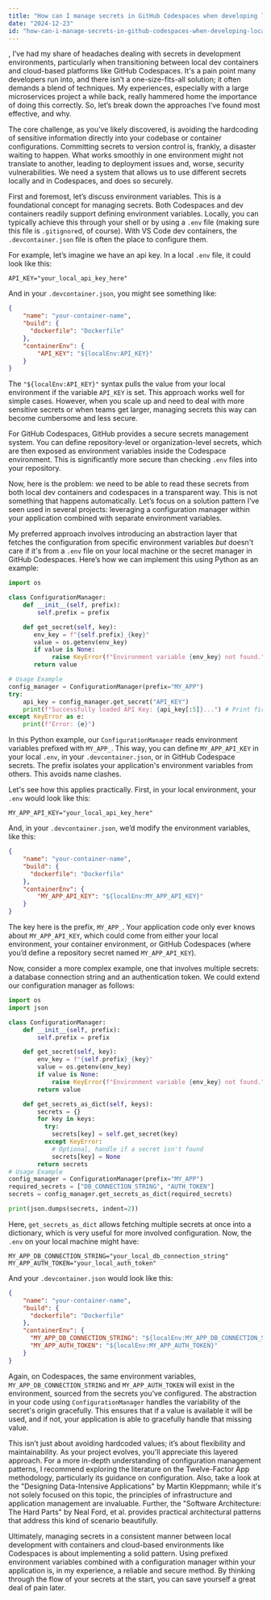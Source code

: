 ```yaml
---
title: "How can I manage secrets in GitHub Codespaces when developing locally with VS Code Dev Containers?"
date: "2024-12-23"
id: "how-can-i-manage-secrets-in-github-codespaces-when-developing-locally-with-vs-code-dev-containers"
---
```


,  I’ve had my share of headaches dealing with secrets in development environments, particularly when transitioning between local dev containers and cloud-based platforms like GitHub Codespaces. It's a pain point many developers run into, and there isn’t a one-size-fits-all solution; it often demands a blend of techniques. My experiences, especially with a large microservices project a while back, really hammered home the importance of doing this correctly. So, let’s break down the approaches I’ve found most effective, and why.

The core challenge, as you’ve likely discovered, is avoiding the hardcoding of sensitive information directly into your codebase or container configurations. Committing secrets to version control is, frankly, a disaster waiting to happen. What works smoothly in one environment might not translate to another, leading to deployment issues and, worse, security vulnerabilities. We need a system that allows us to use different secrets locally and in Codespaces, and does so securely.

First and foremost, let’s discuss environment variables. This is a foundational concept for managing secrets. Both Codespaces and dev containers readily support defining environment variables. Locally, you can typically achieve this through your shell or by using a `.env` file (making sure this file is `.gitignore`d, of course). With VS Code dev containers, the `.devcontainer.json` file is often the place to configure them.

For example, let’s imagine we have an api key. In a local `.env` file, it could look like this:

```
API_KEY="your_local_api_key_here"
```

And in your `.devcontainer.json`, you might see something like:

```json
{
    "name": "your-container-name",
    "build": {
      "dockerfile": "Dockerfile"
    },
    "containerEnv": {
        "API_KEY": "${localEnv:API_KEY}"
    }
}
```

The `"${localEnv:API_KEY}"` syntax pulls the value from your local environment if the variable `API_KEY` is set. This approach works well for simple cases. However, when you scale up and need to deal with more sensitive secrets or when teams get larger, managing secrets this way can become cumbersome and less secure.

For GitHub Codespaces, GitHub provides a secure secrets management system. You can define repository-level or organization-level secrets, which are then exposed as environment variables inside the Codespace environment. This is significantly more secure than checking `.env` files into your repository.

Now, here is the problem: we need to be able to read these secrets from both local dev containers and codespaces in a transparent way. This is not something that happens automatically. Let’s focus on a solution pattern I’ve seen used in several projects: leveraging a configuration manager within your application combined with separate environment variables.

My preferred approach involves introducing an abstraction layer that fetches the configuration from specific environment variables *but* doesn't care if it's from a `.env` file on your local machine or the secret manager in GitHub Codespaces. Here’s how we can implement this using Python as an example:

```python
import os

class ConfigurationManager:
    def __init__(self, prefix):
        self.prefix = prefix

    def get_secret(self, key):
       env_key = f"{self.prefix}_{key}"
       value = os.getenv(env_key)
       if value is None:
            raise KeyError(f"Environment variable {env_key} not found.")
       return value

# Usage Example
config_manager = ConfigurationManager(prefix="MY_APP")
try:
    api_key = config_manager.get_secret("API_KEY")
    print(f"Successfully loaded API Key: {api_key[:5]}...") # Print first 5 chars only to show value, for example
except KeyError as e:
    print(f"Error: {e}")
```

In this Python example, our `ConfigurationManager` reads environment variables prefixed with `MY_APP_`. This way, you can define `MY_APP_API_KEY` in your local `.env`, in your `.devcontainer.json`, or in GitHub Codespace secrets. The prefix isolates your application's environment variables from others. This avoids name clashes.

Let's see how this applies practically. First, in your local environment, your `.env` would look like this:

```
MY_APP_API_KEY="your_local_api_key_here"
```

And, in your `.devcontainer.json`, we’d modify the environment variables, like this:

```json
{
    "name": "your-container-name",
    "build": {
      "dockerfile": "Dockerfile"
    },
    "containerEnv": {
        "MY_APP_API_KEY": "${localEnv:MY_APP_API_KEY}"
    }
}
```

The key here is the prefix, `MY_APP_`. Your application code only ever knows about `MY_APP_API_KEY`, which could come from either your local environment, your container environment, or GitHub Codespaces (where you’d define a repository secret named `MY_APP_API_KEY`).

Now, consider a more complex example, one that involves multiple secrets: a database connection string and an authentication token. We could extend our configuration manager as follows:

```python
import os
import json

class ConfigurationManager:
    def __init__(self, prefix):
        self.prefix = prefix

    def get_secret(self, key):
        env_key = f"{self.prefix}_{key}"
        value = os.getenv(env_key)
        if value is None:
            raise KeyError(f"Environment variable {env_key} not found.")
        return value

    def get_secrets_as_dict(self, keys):
        secrets = {}
        for key in keys:
          try:
            secrets[key] = self.get_secret(key)
          except KeyError:
            # Optional, handle if a secret isn't found
            secrets[key] = None
        return secrets
# Usage Example
config_manager = ConfigurationManager(prefix="MY_APP")
required_secrets = ["DB_CONNECTION_STRING", "AUTH_TOKEN"]
secrets = config_manager.get_secrets_as_dict(required_secrets)

print(json.dumps(secrets, indent=2))
```

Here, `get_secrets_as_dict` allows fetching multiple secrets at once into a dictionary, which is very useful for more involved configuration. Now, the `.env` on your local machine might have:

```
MY_APP_DB_CONNECTION_STRING="your_local_db_connection_string"
MY_APP_AUTH_TOKEN="your_local_auth_token"
```

And your `.devcontainer.json` would look like this:

```json
{
    "name": "your-container-name",
    "build": {
      "dockerfile": "Dockerfile"
    },
    "containerEnv": {
      "MY_APP_DB_CONNECTION_STRING": "${localEnv:MY_APP_DB_CONNECTION_STRING}",
      "MY_APP_AUTH_TOKEN": "${localEnv:MY_APP_AUTH_TOKEN}"
    }
}
```

Again, on Codespaces, the same environment variables, `MY_APP_DB_CONNECTION_STRING` and `MY_APP_AUTH_TOKEN` will exist in the environment, sourced from the secrets you’ve configured. The abstraction in your code using `ConfigurationManager` handles the variability of the secret's origin gracefully. This ensures that if a value is available it will be used, and if not, your application is able to gracefully handle that missing value.

This isn’t just about avoiding hardcoded values; it’s about flexibility and maintainability. As your project evolves, you'll appreciate this layered approach. For a more in-depth understanding of configuration management patterns, I recommend exploring the literature on the Twelve-Factor App methodology, particularly its guidance on configuration. Also, take a look at the "Designing Data-Intensive Applications" by Martin Kleppmann; while it's not solely focused on this topic, the principles of infrastructure and application management are invaluable. Further, the "Software Architecture: The Hard Parts" by Neal Ford, et al. provides practical architectural patterns that address this kind of scenario beautifully.

Ultimately, managing secrets in a consistent manner between local development with containers and cloud-based environments like Codespaces is about implementing a solid pattern. Using prefixed environment variables combined with a configuration manager within your application is, in my experience, a reliable and secure method. By thinking through the flow of your secrets at the start, you can save yourself a great deal of pain later.
